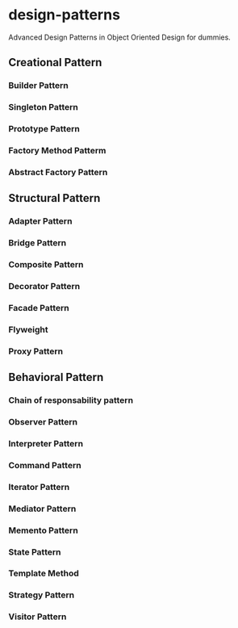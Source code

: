 # design-patterns
Advanced Design Patterns in Object Oriented Design for dummies.

## Creational Pattern

### Builder Pattern

### Singleton Pattern

### Prototype Pattern

### Factory Method Patterm

### Abstract Factory Pattern

## Structural Pattern

### Adapter Pattern

### Bridge Pattern

### Composite Pattern

### Decorator Pattern

### Facade Pattern

### Flyweight

### Proxy Pattern

## Behavioral Pattern

### Chain of responsability pattern

### Observer Pattern

### Interpreter Pattern

### Command Pattern

### Iterator Pattern

### Mediator Pattern

### Memento Pattern

### State Pattern

### Template Method

### Strategy Pattern

### Visitor Pattern
